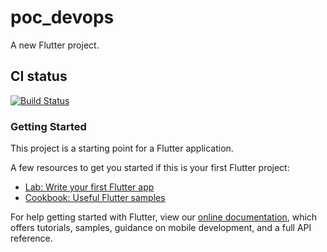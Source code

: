 

# poc_devops

A new Flutter project.


## CI status

[![Build Status](https://app.bitrise.io/app/52f8b8d5ab75156b/status.svg?token=_c0JB2CHlE9K-U-P8YSA4Q&branch=master)](https://app.bitrise.io/app/52f8b8d5ab75156b)

### Getting Started

This project is a starting point for a Flutter application.

A few resources to get you started if this is your first Flutter project:

- [Lab: Write your first Flutter app](https://flutter.dev/docs/get-started/codelab)
- [Cookbook: Useful Flutter samples](https://flutter.dev/docs/cookbook)

For help getting started with Flutter, view our 
[online documentation](https://flutter.dev/docs), which offers tutorials, 
samples, guidance on mobile development, and a full API reference.

